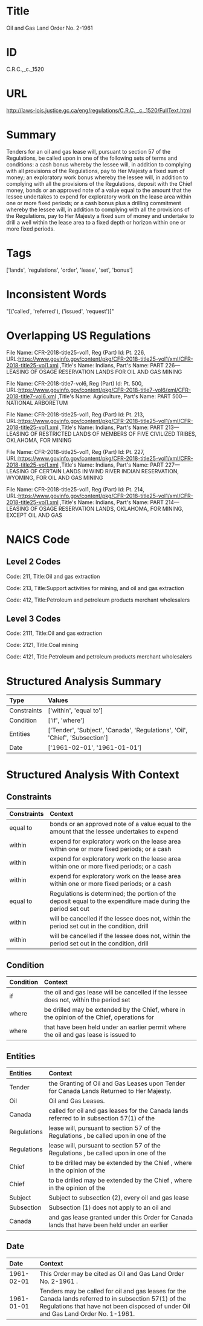 # Title
Oil and Gas Land Order No. 2-1961


# ID
C.R.C.,_c._1520

# URL
http://laws-lois.justice.gc.ca/eng/regulations/C.R.C.,_c._1520/FullText.html


# Summary
Tenders for an oil and gas lease will, pursuant to section 57 of the Regulations, be called upon in one of the following sets of terms and conditions: a cash bonus whereby the lessee will, in addition to complying with all provisions of the Regulations, pay to Her Majesty a fixed sum of money; an exploratory work bonus whereby the lessee will, in addition to complying with all the provisions of the Regulations, deposit with the Chief money, bonds or an approved note of a value equal to the amount that the lessee undertakes to expend for exploratory work on the lease area within one or more fixed periods; or a cash bonus plus a drilling commitment whereby the lessee will, in addition to complying with all the provisions of the Regulations, pay to Her Majesty a fixed sum of money and undertake to drill a well within the lease area to a fixed depth or horizon within one or more fixed periods.


# Tags
['lands', 'regulations', 'order', 'lease', 'set', 'bonus']


# Inconsistent Words
"[('called', 'referred'), ('issued', 'request')]"


# Overlapping US Regulations
File Name: CFR-2018-title25-vol1, Reg (Part) Id: Pt. 226, URL:https://www.govinfo.gov/content/pkg/CFR-2018-title25-vol1/xml/CFR-2018-title25-vol1.xml
,Title's Name: Indians, Part's Name: PART 226—LEASING OF OSAGE RESERVATION LANDS FOR OIL AND GAS MINING

File Name: CFR-2018-title7-vol6, Reg (Part) Id: Pt. 500, URL:https://www.govinfo.gov/content/pkg/CFR-2018-title7-vol6/xml/CFR-2018-title7-vol6.xml
,Title's Name: Agriculture, Part's Name: PART 500—NATIONAL ARBORETUM

File Name: CFR-2018-title25-vol1, Reg (Part) Id: Pt. 213, URL:https://www.govinfo.gov/content/pkg/CFR-2018-title25-vol1/xml/CFR-2018-title25-vol1.xml
,Title's Name: Indians, Part's Name: PART 213—LEASING OF RESTRICTED LANDS OF MEMBERS OF FIVE CIVILIZED TRIBES, OKLAHOMA, FOR MINING

File Name: CFR-2018-title25-vol1, Reg (Part) Id: Pt. 227, URL:https://www.govinfo.gov/content/pkg/CFR-2018-title25-vol1/xml/CFR-2018-title25-vol1.xml
,Title's Name: Indians, Part's Name: PART 227—LEASING OF CERTAIN LANDS IN WIND RIVER INDIAN RESERVATION, WYOMING, FOR OIL AND GAS MINING

File Name: CFR-2018-title25-vol1, Reg (Part) Id: Pt. 214, URL:https://www.govinfo.gov/content/pkg/CFR-2018-title25-vol1/xml/CFR-2018-title25-vol1.xml
,Title's Name: Indians, Part's Name: PART 214—LEASING OF OSAGE RESERVATION LANDS, OKLAHOMA, FOR MINING, EXCEPT OIL AND GAS




# NAICS Code
## Level 2 Codes
Code: 211, Title:Oil and gas extraction

Code: 213, Title:Support activities for mining, and oil and gas extraction

Code: 412, Title:Petroleum and petroleum products merchant wholesalers




## Level 3 Codes
Code: 2111, Title:Oil and gas extraction

Code: 2121, Title:Coal mining

Code: 4121, Title:Petroleum and petroleum products merchant wholesalers







# Structured Analysis Summary
| Type        | Values                                                                       |
|:------------|:-----------------------------------------------------------------------------|
| Constraints | ['within', 'equal to']                                                       |
| Condition   | ['if', 'where']                                                              |
| Entities    | ['Tender', 'Subject', 'Canada', 'Regulations', 'Oil', 'Chief', 'Subsection'] |
| Date        | ['1961-02-01', '1961-01-01']                                                 |


# Structured Analysis With Context
 


## Constraints
| Constraints   | Context                                                                                                       |
|:--------------|:--------------------------------------------------------------------------------------------------------------|
| equal to      | bonds or an approved note of a value equal to the amount that the lessee undertakes to expend                 |
| within        | expend for exploratory work on the lease area within one or more fixed periods; or a cash                     |
| within        | expend for exploratory work on the lease area within one or more fixed periods; or a cash                     |
| within        | expend for exploratory work on the lease area within one or more fixed periods; or a cash                     |
| equal to      | Regulations is determined; the portion of the deposit equal to the expenditure made during the period set out |
| within        | will be cancelled if the lessee does not, within the period set out in the condition, drill                   |
| within        | will be cancelled if the lessee does not, within the period set out in the condition, drill                   |


## Condition
| Condition   | Context                                                                                    |
|:------------|:-------------------------------------------------------------------------------------------|
| if          | the oil and gas lease will be cancelled if the lessee does not, within the period set      |
| where       | be drilled may be extended by the Chief, where in the opinion of the Chief, operations for |
| where       | that have been held under an earlier permit where the oil and gas lease is issued to       |


## Entities
| Entities    | Context                                                                                      |
|:------------|:---------------------------------------------------------------------------------------------|
| Tender      | the Granting of Oil and Gas Leases upon Tender  for Canada Lands Returned to Her Majesty.    |
| Oil         | Oil  and Gas Leases.                                                                         |
| Canada      | called for oil and gas leases for the Canada lands referred to in subsection 57(1) of the    |
| Regulations | lease will, pursuant to section 57 of the Regulations , be called upon in one of the         |
| Regulations | lease will, pursuant to section 57 of the Regulations , be called upon in one of the         |
| Chief       | to be drilled may be extended by the Chief , where in the opinion of the                     |
| Chief       | to be drilled may be extended by the Chief , where in the opinion of the                     |
| Subject     | Subject to subsection (2), every oil and gas lease                                           |
| Subsection  | Subsection (1) does not apply to an oil and                                                  |
| Canada      | and gas lease granted under this Order for Canada lands that have been held under an earlier |


## Date
| Date       | Context                                                                                                                                                                                      |
|:-----------|:---------------------------------------------------------------------------------------------------------------------------------------------------------------------------------------------|
| 1961-02-01 | This Order may be cited as  Oil and Gas Land Order No. 2-1961 .                                                                                                                              |
| 1961-01-01 | Tenders may be called for oil and gas leases for the Canada lands referred to in subsection 57(1) of the Regulations that have not been disposed of under Oil and Gas Land Order No. 1-1961. |


